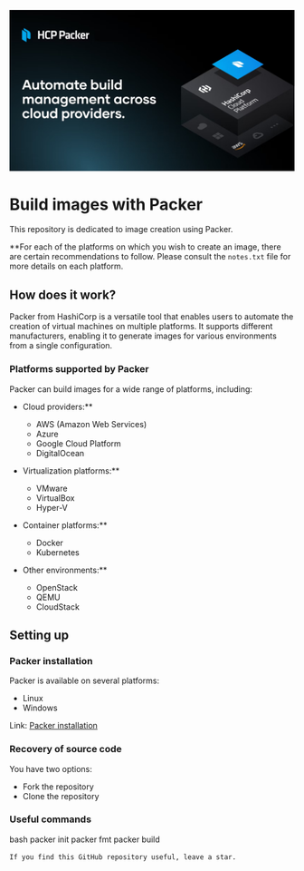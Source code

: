 ![packer](image.png)

# Build images with Packer

This repository is dedicated to image creation using Packer.

**For each of the platforms on which you wish to create an image, there are certain recommendations to follow. Please consult the `notes.txt` file for more details on each platform.

## How does it work?

Packer from HashiCorp is a versatile tool that enables users to automate the creation of virtual machines on multiple platforms. It supports different manufacturers, enabling it to generate images for various environments from a single configuration.

### Platforms supported by Packer

Packer can build images for a wide range of platforms, including:

- Cloud providers:**
  - AWS (Amazon Web Services)
  - Azure
  - Google Cloud Platform
  - DigitalOcean

- Virtualization platforms:**
  - VMware
  - VirtualBox
  - Hyper-V

- Container platforms:**
  - Docker
  - Kubernetes

- Other environments:**
  - OpenStack
  - QEMU
  - CloudStack

## Setting up

### Packer installation

Packer is available on several platforms:
- Linux
- Windows

Link: [Packer installation](https://developer.hashicorp.com/packer/tutorials/docker-get-started/get-started-install-cli)

### Recovery of source code

You have two options:
- Fork the repository
- Clone the repository

### Useful commands

bash
packer init
packer fmt
packer build
```
If you find this GitHub repository useful, leave a star.